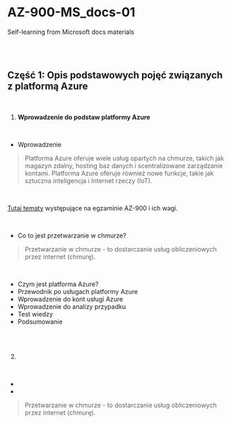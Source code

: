 # AZ-900-MS_docs-01
Self-learning from Microsoft docs materials

<br>
<br>

## Część 1: Opis podstawowych pojęć związanych z platformą Azure

<br>

1. **Wprowadzenie do podstaw platformy Azure**

<br>

* Wprowadzenie
>Platforma Azure oferuje wiele usług opartych na chmurze, takich jak magazyn zdalny, hosting baz danych i scentralizowane zarządzanie kontami. Platforma Azure oferuje również nowe funkcje, takie jak sztuczna inteligencja i Internet rzeczy (IoT).

<br>

[Tutaj tematy](https://github.com/git-atoms/AZ-900-MS_docs-01/blob/main/Screeny/Waga%20pyta%C5%84%20na%20egzaminie%20AZ-900.jpg) występujące na egzaminie AZ-900 i ich wagi.

<br>

* Co to jest przetwarzanie w chmurze?
>Przetwarzanie w chmurze - to dostarczanie usług obliczeniowych przez internet (chmurę).

<br>

* Czym jest platforma Azure?
* Przewodnik po usługach platformy Azure
* Wprowadzenie do kont usługi Azure
* Wprowadzenie do analizy przypadku
* Test wiedzy
* Podsumowanie

<br>
<br>

2. 

<br>

*
*


>Przetwarzanie w chmurze - to dostarczanie usług obliczeniowych przez internet (chmurę).